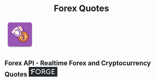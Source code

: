 <h1 align="center">Forex Quotes</h1>

<p align="left"><img src="https://github.com/BeeTrain/ForexQuotes/blob/master/app/src/main/ic_launcher-web.png" width="100" height="100"></p>

## Forex API - Realtime Forex and Cryptocurrency Quotes [![Forex API](https://github.com/BeeTrain/ForexQuotes/blob/master/media/forex_api.png)](https://1forge.com/forex-data-api)